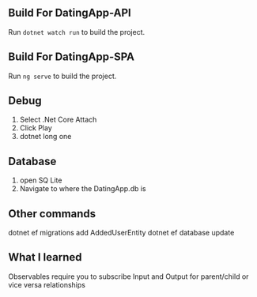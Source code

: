 ## Build For DatingApp-API

Run `dotnet watch run` to build the project. 

## Build For DatingApp-SPA

Run `ng serve` to build the project. 

## Debug

1. Select .Net Core Attach
2. Click Play
3. dotnet long one

## Database

1. open SQ Lite
2. Navigate to where the DatingApp.db is 

## Other commands
dotnet ef migrations add AddedUserEntity
dotnet ef database update

## What I learned
Observables require you to subscribe 
Input and Output for parent/child or vice versa relationships
